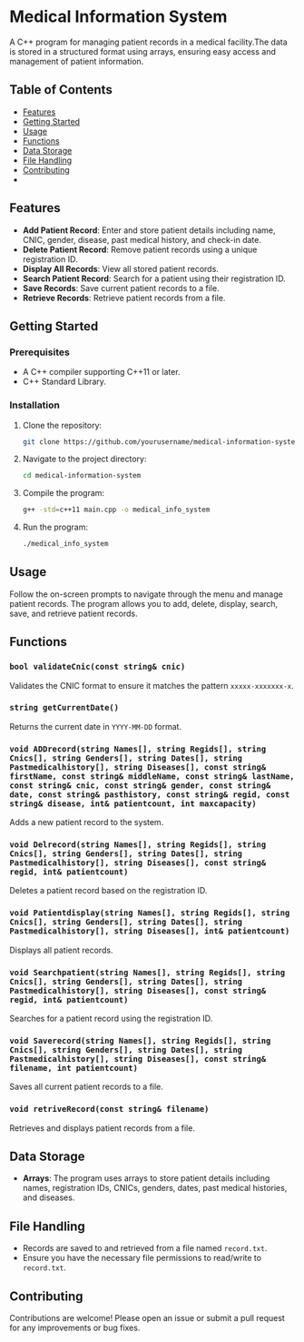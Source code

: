 # Medical Information System

A C++ program for managing patient records in a medical facility.The data is stored in a structured format using arrays, ensuring easy access and management of patient information.

## Table of Contents

- [Features](#features)
- [Getting Started](#getting-started)
- [Usage](#usage)
- [Functions](#functions)
- [Data Storage](#data-storage)
- [File Handling](#file-handling)
- [Contributing](#contributing)
- 
## Features

- **Add Patient Record**: Enter and store patient details including name, CNIC, gender, disease, past medical history, and check-in date.
- **Delete Patient Record**: Remove patient records using a unique registration ID.
- **Display All Records**: View all stored patient records.
- **Search Patient Record**: Search for a patient using their registration ID.
- **Save Records**: Save current patient records to a file.
- **Retrieve Records**: Retrieve patient records from a file.

## Getting Started

### Prerequisites

- A C++ compiler supporting C++11 or later.
- C++ Standard Library.

### Installation

1. Clone the repository:
    ```bash
    git clone https://github.com/yourusername/medical-information-system.git
    ```

2. Navigate to the project directory:
    ```bash
    cd medical-information-system
    ```

3. Compile the program:
    ```bash
    g++ -std=c++11 main.cpp -o medical_info_system
    ```

4. Run the program:
    ```bash
    ./medical_info_system
    ```

## Usage

Follow the on-screen prompts to navigate through the menu and manage patient records. The program allows you to add, delete, display, search, save, and retrieve patient records.

## Functions

### `bool validateCnic(const string& cnic)`

Validates the CNIC format to ensure it matches the pattern `xxxxx-xxxxxxx-x`.

### `string getCurrentDate()`

Returns the current date in `YYYY-MM-DD` format.

### `void ADDrecord(string Names[], string Regids[], string Cnics[], string Genders[], string Dates[], string Pastmedicalhistory[], string Diseases[], const string& firstName, const string& middleName, const string& lastName, const string& cnic, const string& gender, const string& date, const string& pasthistory, const string& regid, const string& disease, int& patientcount, int maxcapacity)`

Adds a new patient record to the system.

### `void Delrecord(string Names[], string Regids[], string Cnics[], string Genders[], string Dates[], string Pastmedicalhistory[], string Diseases[], const string& regid, int& patientcount)`

Deletes a patient record based on the registration ID.

### `void Patientdisplay(string Names[], string Regids[], string Cnics[], string Genders[], string Dates[], string Pastmedicalhistory[], string Diseases[], int& patientcount)`

Displays all patient records.

### `void Searchpatient(string Names[], string Regids[], string Cnics[], string Genders[], string Dates[], string Pastmedicalhistory[], string Diseases[], const string& regid, int& patientcount)`

Searches for a patient record using the registration ID.

### `void Saverecord(string Names[], string Regids[], string Cnics[], string Genders[], string Dates[], string Pastmedicalhistory[], string Diseases[], const string& filename, int patientcount)`

Saves all current patient records to a file.

### `void retriveRecord(const string& filename)`

Retrieves and displays patient records from a file.

## Data Storage

- **Arrays**: The program uses arrays to store patient details including names, registration IDs, CNICs, genders, dates, past medical histories, and diseases.

## File Handling

- Records are saved to and retrieved from a file named `record.txt`.
- Ensure you have the necessary file permissions to read/write to `record.txt`.

## Contributing

Contributions are welcome! Please open an issue or submit a pull request for any improvements or bug fixes.
